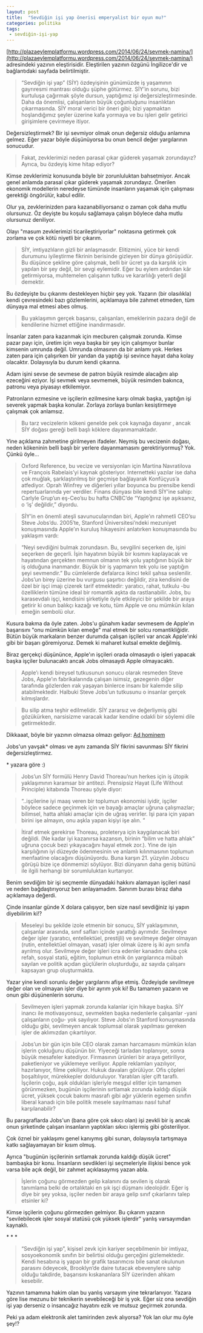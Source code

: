 ```yaml
---
layout: post
title:  "Sevdiğin işi yap önerisi emperyalist bir oyun mu?"
categories: politika
tags:
 - sevdiğin-işi-yap
---
```


[http://plazaeylemplatformu.wordpress.com/2014/06/24/sevmek-namina/](http://plazaeylemplatformu.wordpress.com/2014/06/24/sevmek-namina/) adresindeki yazının eleştirisidir. Eleştirilen yazının özgünü İngilizce'dir ve bağlantıdaki sayfada belirtilmiştir.

>“Sevdiğin işi yap” (SİY) özdeyişinin günümüzde iş yaşamının gayrıresmi mantrası olduğu şüphe götürmez. SİY’in sorunu, bizi kurtuluşa çağırmak şöyle dursun, yaptığımız işi değersizleştirmesinde. Daha da önemlisi, çalışanların büyük çoğunluğunu insanlıktan çıkarmasında. SİY moral verici bir öneri gibi; bizi yapmaktan hoşlandığımız şeyler üzerine kafa yormaya ve bu işleri gelir getirici girişimlere çevirmeye itiyor.

Değersizleştirmek? Bir işi sevmiyor olmak onun değersiz olduğu anlamına gelmez. Eğer yazar böyle düşünüyorsa bu onun bencil değer yargılarının sonucudur.

>Fakat, zevklerimizi neden parasal çıkar güderek yaşamak zorundayız? Ayrıca, bu özdeyiş kime hitap ediyor?

Kimse zevklerimiz konusunda böyle bir zorunluluktan bahsetmiyor. Ancak genel anlamda parasal çıkar güderek yaşamak zorundayız. Önerilen ekonomik modellerin neredeyse tümünde insanların yaşamak için çalışması gerektiği öngörülür, kabul edilir.

Olur ya, zevklerinizden para kazanabiliyorsanız o zaman çok daha mutlu olursunuz. Öz deyişte bu koşulu sağlamaya çalışın böylece daha mutlu olursunuz deniliyor.

Olayı "masum zevklerimizi ticarileştiriyorlar" noktasına getirmek çok zorlama ve çok kötü niyetli bir çıkarım.

>SİY, imtiyazlıların gizli bir anlaşmasıdır. Elitizmini, yüce bir kendi durumunu iyileştirme fikrinin berisinde gizleyen bir dünya görüşüdür. Bu düşünce şekline göre çalışmak, belli bir ücret ya da karşılık için yapılan bir şey değil, bir sevgi eylemidir. Eğer bu eylem ardından kâr getirmiyorsa, muhtemelen çalışanın tutku ve kararlılığı yeterli değil demektir.

Bu özdeyişte bu çıkarımı destekleyen hiçbir şey yok. Yazarın (bir olasılıkla) kendi çevresindeki bazı gözlemlerini, açıklamaya bile zahmet etmeden, tüm dünyaya mal etmesi abes olmuş.

>Bu yaklaşımın gerçek başarısı, çalışanları, emeklerinin pazara değil de kendilerine hizmet ettiğine inandırmasıdır.

İnsanlar zaten para kazanmak için mecburen çalışmak zorunda. Kimse pazar payı için, üretim için veya başka bir şey için çalışmıyor bunlar kimsenin umrunda değil. Umrunda olmasının da bir anlamı yok. Herkes zaten para için çalışırken bir yandan da yaptığı işi sevince hayat daha kolay olacaktır. Dolayısıyla bu durum kendi çıkarına.

Adam işini sevse de sevmese de patron büyük resimde alacağını alıp ezeceğini eziyor. İşi sevmek veya sevmemek, büyük resimden bakınca, patronu veya piyasayı etkilemiyor.

Patronların ezmesine ve işçilerin ezilmesine karşı olmak başka, yaptığın işi severek yapmak başka konular. Zorlaya zorlaya bunları kesiştirmeye çalışmak çok anlamsız.

>Bu tarz vecizelerin kökeni genelde pek çok kaynağa dayanır , ancak SİY doğası gereği belli başlı köklere dayanmamaktadır.

Yine açıklama zahmetine girilmeyen ifadeler. Neymiş bu vecizenin doğası, neden kökeninin belli başlı bir yerlere dayanmamasını gerektiriyormuş? Yok. Çünkü öyle... 

>Oxford Reference, bu vecize ve versiyonları için Martina Navratilova ve François Rabelais’yi kaynak gösteriyor. Internetteki yazılar ise daha çok muğlak, şarklaştırılmış bir geçmişe bağlayarak Konfüçyus’a atfediyor. Oprah Winfrey ve diğerleri yıllar boyunca bu prensibe kendi repertuarlarında yer verdiler. Finans dünyası bile kendi SİY’ine sahip: Carlyle Grup’un eş-Ceo’su bu hafta CNBC’de “Yaptığınız işe aşıksanız, o ‘iş’ değildir,” diyordu.

>SİY’in en önemli ateşli savunucularından biri, Apple’ın rahmetli CEO’su Steve Jobs’du. 2005′te, Stanford Üniversitesi’ndeki mezuniyet konuşmasında Apple’ın kuruluş hikayesini anlatırken konuşmasında bu yaklaşım vardı:

>“Neyi sevdiğini bulmak zorundasın. Bu, sevgilini seçerken de, işini seçerken de geçerli. İşin hayatının büyük bir kısmını kaplayacak ve hayatından gerçekten memnun olmanın tek yolu yaptığının büyük bir iş olduğuna inanmandır. Büyük bir iş yapmanın tek yolu ise yaptığın şeyi sevmendir.” Bu cümlelerde defalarca ikinci tekil şahsa seslenilir. Jobs’un birey üzerine bu vurgusu şaşırtıcı değildir, zira kendisini de özel bir işçi imajı çizerek tarif etmektedir:  yaratıcı, rahat, tutkulu -bu özelliklerin tümüne ideal bir romantik aşkta da rastlanabilir. Jobs, bu karasevdalı işçi, kendisini şirketiyle öyle etkileyici bir şekilde bir araya getirir ki onun balıkçı kazağı ve kotu, tüm Apple ve onu mümkün kılan emeğin sembolü olur.

Kusura bakma da öyle zaten. Jobs'u günahım kadar sevmesem de Apple'ın başarısını "onu mümkün kılan emeğe" mal etmek bir solcu romantikliğidir. Bütün büyük markaların benzer durumda çalışan işçileri var ancak Apple'ınki gibi bir başarı göremiyoruz. Demek ki maharet kutsal emekte değilmiş.

Biraz gerçekçi düşününce, Apple'ın işçileri orada olmasaydı o işleri yapacak başka işçiler bulunacaktı ancak Jobs olmasaydı Apple olmayacaktı.

>Apple’ı kendi bireysel tutkusunun sonucu olarak resmeden Steve Jobs, Apple’ın fabrikalarında çalışan isimsiz, gezegenin diğer tarafında gözlerden ırak yaşayan binlerce insanı bir kalemde silip atabilmektedir.  Halbuki Steve Jobs’un tutkusunu o insanlar gerçek kılmışlardır.

>Bu silip atma teşhir edilmelidir. SİY zararsız ve değerliymiş gibi gözükürken, narsisizme varacak kadar kendine odakli bir söylemi dile getirmektedir.

Dikkaaat, böyle bir yazının olmazsa olmazı geliyor: [Ad hominem](http://en.wikipedia.org/wiki/Ad_hominem)

Jobs'un yavşak* olması ve aynı zamanda SİY fikrini savunması SİY fikrini değersizleştirmez.

\* yazara göre :)

>Jobs’un SİY formülü Henry David Thoreau’nun herkes için iş ütopik yaklaşımının karamsar bir antitezi. Prensipsiz Hayat (Life Without Principle) kitabında Thoreau şöyle diyor:

>“..işçilerine iyi maaş veren bir toplumun ekonomisi iyidir, işçiler böylece sadece geçinmek için ve bayağı amaçlar uğruna çalışmazlar; bilimsel, hatta ahlaki amaçlar için de uğraş verirler. İşi para için yapan birini işe almayın, onu aşkla yapan kişiyi işe alın. ”

>İtiraf etmek gerekirse Thoreau, proleterya için kaygılanacak biri değildi. (Ne kadar iyi kazanırsa kazansın, birinin “bilim ve hatta ahlak” uğruna çocuk bezi yıkayacağını hayal etmek zor.). Yine de işin karşılığının iyi düzeyde ödenmesinin ve anlamlı kılınmasının toplumun menfaatine olacağını düşünüyordu. Buna karşın 21. yüzyılın Jobscu görüşü bize içe dönmemizi söylüyor. Bizi dünyanın daha geniş bütünü ile ilgili herhangi bir sorumluluktan kurtarıyor.

Benim sevdiğim bir işi seçmemle dünyadaki hakkını alamayan işçileri nasıl ve neden bağdaştırıyoruz ben anlayamadım. Sanırım burası biraz daha açıklamaya değerdi.

Çinde insanlar günde X dolara çalışıyor, ben size nasıl sevdiğiniz işi yapın diyebilirim ki!?

>Meseleyi bu şekilde izole etmenin bir sonucu, SİY yaklaşımının, çalışanlar arasında, sınıf safları içinde yarattığı ayrımdır. Sevilmeye değer işler (yaratıcı, entellektüel, prestijli) ve sevilmeye değer olmayan (rutin, entellektüel olmayan, vasat) işler olmak üzere iş iki ayrı sınıfa ayrılmış olur. Sevilmeye değer işleri icra edenler kanadını daha çok refah, sosyal statü, eğitim, toplumun etnik ön yargılarınca mübah sayılan ve politik açıdan güçlülerin oluşturduğu, az sayıda çalışanı kapsayan grup oluşturmakta.

Yazar yine kendi sorunlu değer yargılarını afişe etmiş. Özdeyişde sevilmeye değer olan ve olmayan işler diye bir ayrım yok ki! Bu tamamen yazarın ve onun gibi düşünenlerin sorunu.

>Sevilmeyen işleri yapmak zorunda kalanlar için hikaye başka. SİY inancı ile motivasyonsuz, sevmekten başka nedenlerle çalışanlar -yani çalışanların çoğu- yok sayılıyor. Steve Jobs’ın Stanford konuşmasında olduğu gibi, sevilmeyen ancak toplumsal olarak yapılması gereken işler de aklımızdan çıkartılıyor.

>Jobs’un bir gün için bile CEO olarak zaman harcamasını mümkün kılan işlerin çokluğunu düşünün bir. Yiyeceği tarladan toplanıyor, sonra büyük mesafeler katediyor. Firmasının ürünleri bir araya getiriliyor, paketleniyor ve yüklemeye veriliyor. Apple reklamları yazılıyor, hazırlanıyor, filme çekiliyor. Hukuk davaları görülüyor. Ofis çöpleri boşaltılıyor, mürekkepler dolduruluyor. Yaratılan işler çift taraflı. İşçilerin çoğu, aşık oldukları işleriyle meşgul elitler için tamamen görünmezken, bugünün işçilerinin sırtlamak zorunda kaldığı düşük ücret, yüksek çocuk bakımı masrafı gibi ağır yüklerin egemen sınıfın liberal kanadı için bile politik mesele sayılmaması nasıl tuhaf karşılanabilir?

Bu paragraflarda Jobs'un (bana göre çok sıkıcı olan) işi zevkli bir iş ancak onun şirketinde çalışan insanların yaptıkları sıkıcı işlermiş gibi gösteriliyor.

Çok öznel bir yaklaşımı genel kanıymış gibi sunan, dolayısıyla tartışmaya katkı sağlayamayan bir kısım olmuş.

Ayrıca "bugünün işçilerinin sırtlamak zorunda kaldığı düşük ücret" bambaşka bir konu. İnsanların sevdikleri işi seçmeleriyle ilişkisi bence yok varsa bile açık değil, bir zahmet açıklasaymış yazan abla.

>İşlerin çoğunu görmezden gelip kalanını da sevilen iş olarak tanımlama belki de ortalıktaki en şık işçi düşmanı ideolojidir. Eğer iş diye bir şey yoksa, işçiler neden bir araya gelip sınıf çıkarlarını talep etsinler ki?

Kimse işçilerin çoğunu görmezden gelmiyor. Bu çıkarım yazarın "sevilebilecek işler sosyal statüsü çok yüksek işlerdir" yanlış varsayımdan kaynaklı.

\* \* \*

>“Sevdiğin işi yap”, kişisel zevk için kariyer seçebilmenin bir imtiyaz, sosyoekonomik sınıfın bir belirtisi olduğu gerçeğini gizlemektedir. Kendi hesabına iş yapan bir grafik tasarımcısı bile sanat okulunun parasını ödeyecek, Brooklyn’de daire tutacak ebevenylere sahip olduğu takdirde, başarısını kıskananlara SİY üzerinden ahkam kesebilir.

Yazının tamamına hakim olan bu yanlış varsayım yine tekrarlanıyor. Yazara göre lise mezunu bir teknikerin sevebileceği bir iş yok. Eğer siz ona sevdiğin işi yap derseniz o insancağız hayatını ezik ve mutsuz geçirmek zorunda.

Peki ya adam elektronik alet tamirinden zevk alıyorsa? Yok lan olur mu öyle şey!?